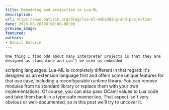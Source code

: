 ```yaml
---
title: Embedding and projection in Lua-ML
description:
url: https://www.baturin.org/blog/lua-ml-embedding-and-projection
date: 2020-08-28T00:00:00-00:00
preview_image:
featured:
authors:
- Daniil Baturin
---
```



    One thing I find odd about many interpreter projects is that they are designed as standalone and can't be used as embedded
scripting languages. Lua-ML is completely different in that regard: it's designed as an extension language first and offers
some unique features for that use case, including a reconfigurable runtime library. You can remove modules from its standard library or replace
them with your own implementations. Of course, you can also pass OCaml values to Lua code and take them back in a type-safe manner too.
That aspect isn't very obvious or well-documented, so in this post we'll try to uncover it.
    
